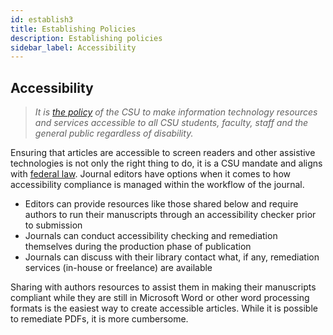 ```yaml
---
id: establish3
title: Establishing Policies
description: Establishing policies
sidebar_label: Accessibility
---
```

## Accessibility

> *It is [the policy](https://calstate.policystat.com/policy/6629496/latest/) of the CSU to make information technology resources and services accessible
> to all CSU students, faculty, staff and the general public regardless of disability.*

Ensuring that articles are accessible to screen readers and other assistive technologies is not only the right thing to do, it is a CSU mandate and aligns with [federal law](https://www.section508.gov/manage/laws-and-policies). Journal editors have options when it comes to how accessibility compliance is managed within the workflow of the journal.
 - Editors can provide resources like those shared below and require authors to run their manuscripts through an accessibility checker prior to submission
 - Journals can conduct accessibility checking and remediation themselves during the production phase of publication
 - Journals can discuss with their library contact what, if any, remediation services (in-house or freelance) are available

Sharing with authors resources to assist them in making their manuscripts compliant while they are still in Microsoft Word or other word processing formats is the easiest way to create accessible articles. While it is possible to remediate PDFs, it is more cumbersome.
